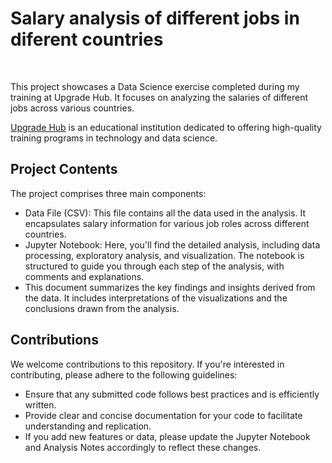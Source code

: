 <h1>Salary analysis of different jobs in diferent countries</h1> </br>

<p>This project showcases a Data Science exercise completed during my training at Upgrade Hub. It focuses on analyzing the salaries of different jobs across various countries.</p>

[Upgrade Hub](https://www.upgrade-hub.com/) is an educational institution dedicated to offering high-quality training programs in technology and data science. </br>


## Project Contents
The project comprises three main components: </br>
- Data File (CSV): This file contains all the data used in the analysis. It encapsulates salary information for various job roles across different countries. </br>
- Jupyter Notebook: Here, you'll find the detailed analysis, including data processing, exploratory analysis, and visualization. The notebook is structured to guide you through each step of the analysis, with comments and explanations. </br>
- This document summarizes the key findings and insights derived from the data. It includes interpretations of the visualizations and the conclusions drawn from the analysis. </br>


## Contributions

We welcome contributions to this repository. If you're interested in contributing, please adhere to the following guidelines:  </br>
- Ensure that any submitted code follows best practices and is efficiently written.
- Provide clear and concise documentation for your code to facilitate understanding and replication.
- If you add new features or data, please update the Jupyter Notebook and Analysis Notes accordingly to reflect these changes.


